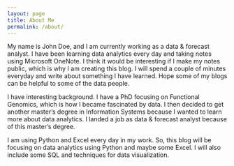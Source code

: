 ```yaml
---
layout: page
title: About Me
permalink: /about/
---
```


My name is John Doe, and I am currently working as a data & forecast analyst. I have been learning data analytics every day and taking notes using Microsoft OneNote. I think it would be interesting if I make my notes public, which is why I am creating this blog. I will spend a couple of minutes everyday and write about something I have learned. Hope some of my blogs can be helpful to some of the data people.

I have interesting background. I have a PhD focusing on Functional Genomics, which is how I became fascinated by data. I then decided to get another master’s degree in Information Systems because I wanted to learn more about data analytics. I landed a job as data & forecast analyst because of this master’s degree.

I am using Python and Excel every day in my work. So, this blog will be focusing on data analytics using Python and maybe some Excel. I will also include some SQL and techniques for data visualization.